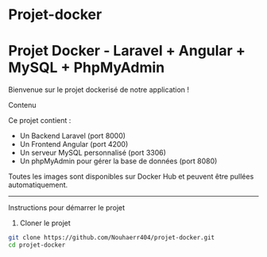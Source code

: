 # Projet-docker
# Projet Docker - Laravel + Angular + MySQL + PhpMyAdmin

Bienvenue sur le projet dockerisé de notre application !

Contenu

Ce projet contient :
- Un Backend Laravel (port 8000)
- Un Frontend Angular (port 4200)
- Un serveur MySQL personnalisé (port 3306)
- Un phpMyAdmin pour gérer la base de données (port 8080)

Toutes les images sont disponibles sur Docker Hub et peuvent être pullées automatiquement.

---

Instructions pour démarrer le projet

1. Cloner le projet

```bash
git clone https://github.com/Nouhaerr404/projet-docker.git
cd projet-docker
